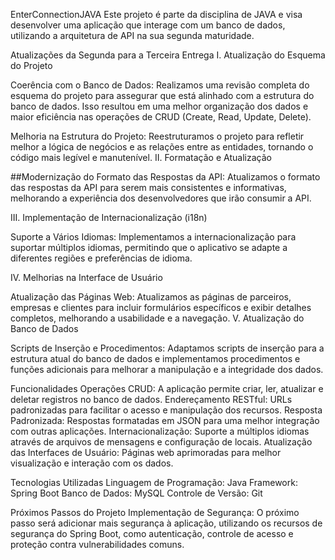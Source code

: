 EnterConnectionJAVA
Este projeto é parte da disciplina de JAVA e visa desenvolver uma aplicação que interage com um banco de dados, utilizando a arquitetura de API na sua segunda maturidade.

Atualizações da Segunda para a Terceira Entrega
I. Atualização do Esquema do Projeto

Coerência com o Banco de Dados: Realizamos uma revisão completa do esquema do projeto para assegurar que está alinhado com a estrutura do banco de dados. Isso resultou em uma melhor organização dos dados e maior eficiência nas operações de CRUD (Create, Read, Update, Delete).

Melhoria na Estrutura do Projeto: Reestruturamos o projeto para refletir melhor a lógica de negócios e as relações entre as entidades, tornando o código mais legível e manutenível.
II. Formatação e Atualização

##Modernização do Formato das Respostas da API: 
Atualizamos o formato das respostas da API para serem mais consistentes e informativas, melhorando a experiência dos desenvolvedores que irão consumir a API.

III. Implementação de Internacionalização (i18n)

Suporte a Vários Idiomas: 
Implementamos a internacionalização para suportar múltiplos idiomas, permitindo que o aplicativo se adapte a diferentes regiões e preferências de idioma.

IV. Melhorias na Interface de Usuário

Atualização das Páginas Web: 
Atualizamos as páginas de parceiros, empresas e clientes para incluir formulários específicos e exibir detalhes completos, melhorando a usabilidade e a navegação.
V. Atualização do Banco de Dados

Scripts de Inserção e Procedimentos: 
Adaptamos scripts de inserção para a estrutura atual do banco de dados e implementamos procedimentos e funções adicionais para melhorar a manipulação e a integridade dos dados.

Funcionalidades
Operações CRUD: A aplicação permite criar, ler, atualizar e deletar registros no banco de dados.
Endereçamento RESTful: URLs padronizadas para facilitar o acesso e manipulação dos recursos.
Resposta Padronizada: Respostas formatadas em JSON para uma melhor integração com outras aplicações.
Internacionalização: Suporte a múltiplos idiomas através de arquivos de mensagens e configuração de locais.
Atualização das Interfaces de Usuário: Páginas web aprimoradas para melhor visualização e interação com os dados.

Tecnologias Utilizadas
Linguagem de Programação: Java
Framework: Spring Boot
Banco de Dados: MySQL
Controle de Versão: Git

Próximos Passos do Projeto
Implementação de Segurança: O próximo passo será adicionar mais segurança à aplicação, utilizando os recursos de segurança do Spring Boot, como autenticação, controle de acesso e proteção contra vulnerabilidades comuns.
